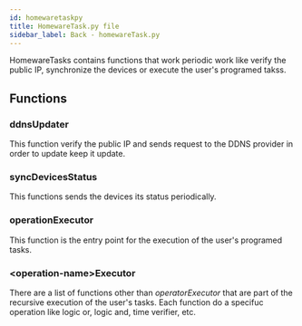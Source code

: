 ```yaml
---
id: homewaretaskpy
title: HomewareTask.py file
sidebar_label: Back - homewareTask.py
---
```


HomewareTasks contains functions that work periodic work like verify the public IP, synchronize the devices or execute the user's programed takss.

## Functions

### ddnsUpdater

This function verify the public IP and sends request to the DDNS provider in order to update keep it update.

### syncDevicesStatus

This functions sends the devices its status periodically.

### operationExecutor

This function is the entry point for the execution of the user's programed tasks.

### <operation-name\>Executor

There are a list of functions other than _operatorExecutor_ that are part of the recursive execution of the user's tasks. Each function do a specifuc operation like logic or, logic and, time verifier, etc.